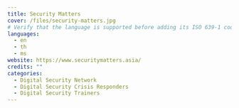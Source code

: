 ```yaml
---
title: Security Matters
cover: /files/security-matters.jpg
# Verify that the language is supported before adding its ISO 639-1 code here. without the country code, i.e. ms instead of ms_MY.
languages:
  - en
  - th
  - ms
website: https://www.securitymatters.asia/
credits: ""
categories:
  - Digital Security Network
  - Digital Security Crisis Responders
  - Digital Security Trainers
---
```

